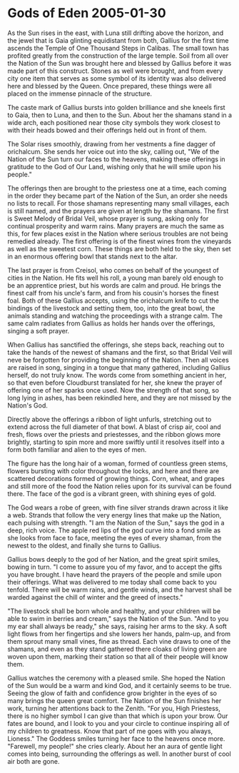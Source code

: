 <!-- TITLE: Gods of Eden 2005-01-30 -->
<!-- SUBTITLE: A game log for Gods of Eden -->

# Gods of Eden 2005-01-30

As the Sun rises in the east, with Luna still drifting above the horizon, and the jewel that is Gaia glinting equidistant from both, Gallius for the first time ascends the Temple of One Thousand Steps in Calibas. The small town has profited greatly from the construction of the large temple. Soil from all over the Nation of the Sun was brought here and blessed by Gallius before it was made part of this construct. Stones as well were brought, and from every city one item that serves as some symbol of its identity was also delivered here and blessed by the Queen. Once prepared, these things were all placed on the immense pinnacle of the structure.

The caste mark of Gallius bursts into golden brilliance and she kneels first to Gaia, then to Luna, and then to the Sun. About her the shamans stand in a wide arch, each positioned near those city symbols they work closest to with their heads bowed and their offerings held out in front of them.

The Solar rises smoothly, drawing from her vestments a fine dagger of orichalcum. She sends her voice out into the sky, calling out, "We of the Nation of the Sun turn our faces to the heavens, making these offerings in gratitude to the God of Our Land, wishing only that he will smile upon his people."

The offerings then are brought to the priestess one at a time, each coming in the order they became part of the Nation of the Sun, an order she needs no lists to recall. For those shamans representing many small villages, each is still named, and the prayers are given at length by the shamans. The first is Sweet Melody of Bridal Veil, whose prayer is sung, asking only for continual prosperity and warm rains. Many prayers are much the same as this, for few places exist in the Nation where serious troubles are not being remedied already. The first offering is of the finest wines from the vineyards as well as the sweetest corn. These things are both held to the sky, then set in an enormous offering bowl that stands next to the altar.

The last prayer is from Creisol, who comes on behalf of the youngest of cities in the Nation. He fits well his roll, a young man barely old enough to be an apprentice priest, but his words are calm and proud. He brings the finest calf from his uncle's farm, and from his cousin's horses the finest foal. Both of these Gallius accepts, using the orichalcum knife to cut the bindings of the livestock and setting them, too, into the great bowl, the animals standing and watching the proceedings with a strange calm. The same calm radiates from Gallius as holds her hands over the offerings, singing a soft prayer.

When Gallius has sanctified the offerings, she steps back, reaching out to take the hands of the newest of shamans and the first, so that Bridal Veil will neve be forgotten for providing the beginning of the Nation. Then all voices are raised in song, singing in a tongue that many gathered, including Gallius herself, do not truly know. The words come from something ancient in her, so that even before Cloudburst translated for her, she knew the prayer of offering one of her sparks once used. Now the strength of that song, so long lying in ashes, has been rekindled here, and they are not missed by the Nation's God.

Directly above the offerings a ribbon of light unfurls, stretching out to extend across the full diameter of that bowl. A blast of crisp air, cool and fresh, flows over the priests and priestesses, and the ribbon glows more brightly, starting to spin more and more swiftly until it resolves itself into a form both familiar and alien to the eyes of men.

The figure has the long hair of a woman, formed of countless green stems, flowers bursting with color throughout the locks, and here and there are scattered decorations formed of growing things. Corn, wheat, and grapes and still more of the food the Nation relies upon for its survival can be found there. The face of the god is a vibrant green, with shining eyes of gold.

The God wears a robe of green, with fine silver strands drawn across it like a web. Strands that follow the very energy lines that make up the Nation, each pulsing with strength. "I am the Nation of the Sun," says the god in a deep, rich voice. The apple red lips of the god curve into a fond smile as she looks from face to face, meeting the eyes of every shaman, from the newest to the oldest, and finally she turns to Gallius.

Gallius bows deeply to the god of her Nation, and the great spirit smiles, bowing in turn. "I come to assure you of my favor, and to accept the gifts you have brought. I have heard the prayers of the people and smile upon their offerings. What was delivered to me today shall come back to you tenfold. There will be warm rains, and gentle winds, and the harvest shall be warded against the chill of winter and the greed of insects."

"The livestock shall be born whole and healthy, and your children will be able to swim in berries and cream," says the Nation of the Sun. "And to you my ear shall always be ready," she says, raising her arms to the sky. A soft light flows from her fingertips and she lowers her hands, palm-up, and from them sprout many small vines, fine as thread. Each vine draws to one of the shamans, and even as they stand gathered there cloaks of living green are woven upon them, marking their station so that all of their people will know them.

Gallius watches the ceremony with a pleased smile. She hoped the Nation of the Sun would be a warm and kind God, and it certainly seems to be true. Seeing the glow of faith and confidence grow brighter in the eyes of so many brings the queen great comfort. The Nation of the Sun finishes her work, turning her attentions back to the Zenith. "For you, High Priestess, there is no higher symbol I can give than that which is upon your brow. Our fates are bound, and I look to you and your circle to continue inspiring all of my children to greatness. Know that part of me goes with you always, Lioness." The Goddess smiles turning her face to the heavens once more. "Farewell, my people!" she cries clearly. About her an aura of gentle light comes into being, surrounding the offerings as well. In another burst of cool air both are gone.